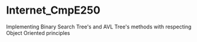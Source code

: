 # Internet_CmpE250
Implementing Binary Search Tree's and AVL Tree's methods with respecting Object Oriented principles
